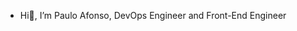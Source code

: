 -  Hi👋, I’m Paulo Afonso,
DevOps Engineer and Front-End Engineer


<!---
paullo-afonso/paullo-afonso is a ✨ special ✨ repository because its `README.md` (this file) appears on your GitHub profile.
You can click the Preview link to take a look at your changes.
--->
